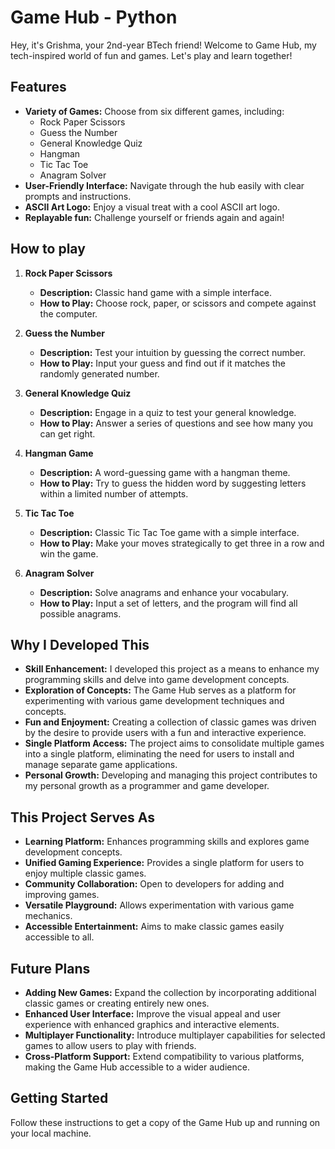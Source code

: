 <!-- Game Hub README -->

# Game Hub - Python

Hey, it's Grishma, your 2nd-year BTech friend! Welcome to Game Hub, my tech-inspired world of fun and games. Let's play and learn together!

## Features

- **Variety of Games:** Choose from six different games, including:
  - Rock Paper Scissors
  - Guess the Number
  - General Knowledge Quiz
  - Hangman
  - Tic Tac Toe
  - Anagram Solver
- **User-Friendly Interface:** Navigate through the hub easily with clear prompts and instructions.
- **ASCII Art Logo:** Enjoy a visual treat with a cool ASCII art logo.
- **Replayable fun:** Challenge yourself or friends again and again!

## How to play

1. **Rock Paper Scissors**
   - **Description:** Classic hand game with a simple interface.
   - **How to Play:** Choose rock, paper, or scissors and compete against the computer.

2. **Guess the Number**
   - **Description:** Test your intuition by guessing the correct number.
   - **How to Play:** Input your guess and find out if it matches the randomly generated number.

3. **General Knowledge Quiz**
   - **Description:** Engage in a quiz to test your general knowledge.
   - **How to Play:** Answer a series of questions and see how many you can get right.

4. **Hangman Game**
   - **Description:** A word-guessing game with a hangman theme.
   - **How to Play:** Try to guess the hidden word by suggesting letters within a limited number of attempts.

5. **Tic Tac Toe**
   - **Description:** Classic Tic Tac Toe game with a simple interface.
   - **How to Play:** Make your moves strategically to get three in a row and win the game.

6. **Anagram Solver**
   - **Description:** Solve anagrams and enhance your vocabulary.
   - **How to Play:** Input a set of letters, and the program will find all possible anagrams.

## Why I Developed This

- **Skill Enhancement:** I developed this project as a means to enhance my programming skills and delve into game development concepts.
- **Exploration of Concepts:** The Game Hub serves as a platform for experimenting with various game development techniques and concepts.
- **Fun and Enjoyment:** Creating a collection of classic games was driven by the desire to provide users with a fun and interactive experience.
- **Single Platform Access:** The project aims to consolidate multiple games into a single platform, eliminating the need for users to install and manage separate game applications.
- **Personal Growth:** Developing and managing this project contributes to my personal growth as a programmer and game developer.

## This Project Serves As

- **Learning Platform:** Enhances programming skills and explores game development concepts.
- **Unified Gaming Experience:** Provides a single platform for users to enjoy multiple classic games.
- **Community Collaboration:** Open to developers for adding and improving games.
- **Versatile Playground:** Allows experimentation with various game mechanics.
- **Accessible Entertainment:** Aims to make classic games easily accessible to all.

## Future Plans

- **Adding New Games:** Expand the collection by incorporating additional classic games or creating entirely new ones.
- **Enhanced User Interface:** Improve the visual appeal and user experience with enhanced graphics and interactive elements.
- **Multiplayer Functionality:** Introduce multiplayer capabilities for selected games to allow users to play with friends.
- **Cross-Platform Support:** Extend compatibility to various platforms, making the Game Hub accessible to a wider audience.

## Getting Started

Follow these instructions to get a copy of the Game Hub up and running on your local machine.
